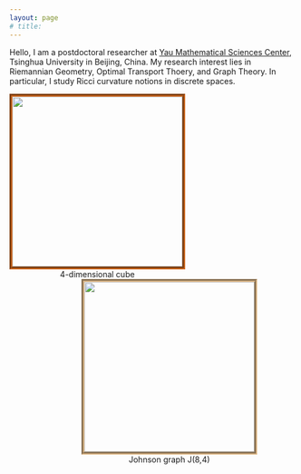 ```yaml
---
layout: page
# title: 
---
```

Hello, I am a postdoctoral researcher at [Yau Mathematical Sciences Center](http://ymsc.tsinghua.ofapp.net/en), Tsinghua University in Beijing, China.
My research interest lies in Riemannian Geometry, Optimal Transport Thoery, and Graph Theory. In particular, I study Ricci curvature notions in discrete spaces.
				
<figure style="width:-500px; float:left ; margin:0px; text-align:center; padding-right:32px;">	
<img src="/images/anim-4cube.gif" style="width:300;border:5px groove #D2691E" /> 
<figcaption>4-dimensional cube</figcaption>
</figure>

<figure style="width:500px; float:left; margin:0px; text-align:center; padding-left:32px;">
<img src="/images/anim-j84.gif" style="width:300;border:5px groove #DEB887" />
<figcaption>Johnson graph J(8,4)</figcaption>
</figure>


